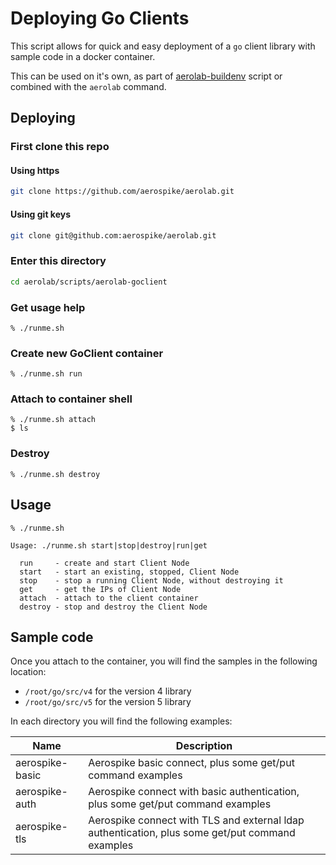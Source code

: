 # Deploying Go Clients

This script allows for quick and easy deployment of a `go` client library with sample code in a docker container.

This can be used on it's own, as part of [aerolab-buildenv](../aerolab-buildenv/README.md) script or combined with the `aerolab` command.

## Deploying

### First clone this repo

#### Using https

```bash
git clone https://github.com/aerospike/aerolab.git
```

#### Using git keys

```bash
git clone git@github.com:aerospike/aerolab.git
```

### Enter this directory

```bash
cd aerolab/scripts/aerolab-goclient
```

### Get usage help

```
% ./runme.sh
```

### Create new GoClient container

```
% ./runme.sh run
```

### Attach to container shell

```
% ./runme.sh attach
$ ls
```

### Destroy

```
% ./runme.sh destroy
```

## Usage

```
% ./runme.sh 

Usage: ./runme.sh start|stop|destroy|run|get

  run     - create and start Client Node
  start   - start an existing, stopped, Client Node
  stop    - stop a running Client Node, without destroying it
  get     - get the IPs of Client Node
  attach  - attach to the client container
  destroy - stop and destroy the Client Node
```

## Sample code

Once you attach to the container, you will find the samples in the following location:

* `/root/go/src/v4` for the version 4 library
* `/root/go/src/v5` for the version 5 library

In each directory you will find the following examples:

Name | Description
--- | ---
aerospike-basic | Aerospike basic connect, plus some get/put command examples
aerospike-auth | Aerospike connect with basic authentication, plus some get/put command examples
aerospike-tls | Aerospike connect with TLS and external ldap authentication, plus some get/put command examples
